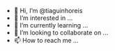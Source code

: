 - 👋 Hi, I’m @tiaguinhoreis
- 👀 I’m interested in ...
- 🌱 I’m currently learning ...
- 💞️ I’m looking to collaborate on ...
- 📫 How to reach me ...

<!---
tiaguinhoreis/tiaguinhoreis is a ✨ special ✨ repository because its `README.md` (this file) appears on your GitHub profile.
You can click the Preview link to take a look at your changes.
--->
